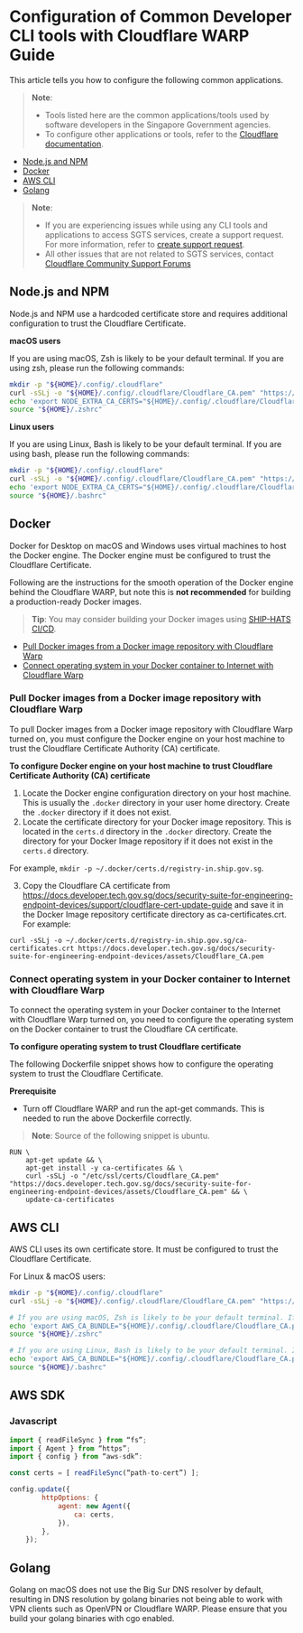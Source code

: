 <!-- !> This documentation is obsolete. Refer to [SHIP-HATS documentation](https://docs.developer.tech.gov.sg/docs/ship-hats-docs/) for more details. -->

# Configuration of Common Developer CLI tools with Cloudflare WARP Guide

This article tells you how to configure the following common applications.

> **Note**:
>- Tools listed here are the common applications/tools used by software developers in the Singapore Government agencies.
>- To configure other applications or tools, refer to the [Cloudflare documentation](https://developers.cloudflare.com/cloudflare-one/connections/connect-devices/warp/install-cloudflare-cert).

- [Node.js and NPM](#nodejs-and-npm)
- [Docker](#docker)
- [AWS CLI](#aws-cli)
- [Golang](#golang)

> **Note**:
>- If you are experiencing issues while using any CLI tools and applications to access SGTS services, create a support request. For more information, refer to [create support request](https://docs.developer.tech.gov.sg/docs/security-suite-for-engineering-endpoint-devices/support/raise-service-request).
>- All other issues that are not related to SGTS services, contact [Cloudflare Community Support Forums](https://support.cloudflare.com/hc/en-us)

## Node.js and NPM


Node.js and NPM use a hardcoded certificate store and requires additional configuration to trust the Cloudflare Certificate.

**macOS users**

If you are using macOS, Zsh is likely to be your default terminal. If you are using zsh, please run the following commands:

```bash
mkdir -p "${HOME}/.config/.cloudflare"
curl -sSLj -o "${HOME}/.config/.cloudflare/Cloudflare_CA.pem" "https://docs.developer.tech.gov.sg/docs/security-suite-for-engineering-endpoint-devices/assets/Cloudflare_CA.pem"
echo 'export NODE_EXTRA_CA_CERTS="${HOME}/.config/.cloudflare/Cloudflare_CA.pem"' | tee -a "${HOME}/.zshrc"
source "${HOME}/.zshrc"
```
**Linux users**

If you are using Linux, Bash is likely to be your default terminal. If you are using bash, please run the following commands:

```bash
mkdir -p "${HOME}/.config/.cloudflare"
curl -sSLj -o "${HOME}/.config/.cloudflare/Cloudflare_CA.pem" "https://docs.developer.tech.gov.sg/docs/security-suite-for-engineering-endpoint-devices/assets/Cloudflare_CA.pem"
echo 'export NODE_EXTRA_CA_CERTS="${HOME}/.config/.cloudflare/Cloudflare_CA.pem"' | tee -a "${HOME}/.bashrc"
source "${HOME}/.bashrc"
```


## Docker

<!--Docker for Desktop makes use of virtual machines to host the Docker engine. The Docker engine must be configured to trust the Cloudflare Certificate.

Please follow the Documentation for Docker for Desktop for [Mac](https://docs.docker.com/desktop/mac/#add-tls-certificates) or [Windows](https://docs.docker.com/desktop/windows/#adding-tls-certificates) to install the Cloudflare Cert.-->

Docker for Desktop on macOS and Windows uses virtual machines to host the Docker engine. The Docker engine must be configured to trust the Cloudflare Certificate.

Following are the instructions for the smooth operation of the Docker engine behind the Cloudflare WARP, but note this is **not recommended** for building a production-ready Docker images.

> **Tip**:
> You may consider building your Docker images using [SHIP-HATS CI/CD]( https://www.ship.gov.sg/).

- [Pull Docker images from a Docker image repository with Cloudflare Warp](#pull-docker-images-from-a-docker-image-repository-with-cloudflare-warp)
- [Connect operating system in your Docker container to Internet with Cloudflare Warp](#connect-operating-system-in-your-docker-container-to-internet-with-cloudflare-warp)

### Pull Docker images from a Docker image repository with Cloudflare Warp

To pull Docker images from a Docker image repository with Cloudflare Warp turned on, you must configure the Docker engine on your host machine to trust the Cloudflare Certificate Authority (CA) certificate.

**To configure Docker engine on your host machine to trust Cloudflare Certificate Authority (CA) certificate**

1.	Locate the Docker engine configuration directory on your host machine. This is usually the `.docker` directory in your user home directory. Create the `.docker` directory if it does not exist.
2.	Locate the certificate directory for your Docker image repository. This is located in the `certs.d` directory in the `.docker` directory. Create the directory for your Docker Image repository if it does not exist in the `certs.d` directory.

For example, `mkdir -p ~/.docker/certs.d/registry-in.ship.gov.sg`.

3. Copy the Cloudflare CA certificate from https://docs.developer.tech.gov.sg/docs/security-suite-for-engineering-endpoint-devices/support/cloudflare-cert-update-guide and save it in the Docker Image repository certificate directory as ca-certificates.crt.
For example:

```
curl -sSLj -o ~/.docker/certs.d/registry-in.ship.gov.sg/ca-certificates.crt https://docs.developer.tech.gov.sg/docs/security-suite-for-engineering-endpoint-devices/assets/Cloudflare_CA.pem
```

### Connect operating system in your Docker container to Internet with Cloudflare Warp

To connect the operating system in your Docker container to the Internet with Cloudflare Warp turned on, you need to configure the operating system on the Docker container to trust the Cloudflare CA certificate.

**To configure operating system to trust Cloudflare certificate**

The following Dockerfile snippet shows how to configure the operating system to trust the Cloudflare Certificate.  

**Prerequisite**

- Turn off Cloudflare WARP and run the apt-get commands. This is needed to run the above Dockerfile correctly.

> **Note**:
> Source of the following snippet is ubuntu.

```
RUN \
    apt-get update && \
    apt-get install -y ca-certificates && \
    curl -sSLj -o "/etc/ssl/certs/Cloudflare_CA.pem" "https://docs.developer.tech.gov.sg/docs/security-suite-for-engineering-endpoint-devices/assets/Cloudflare_CA.pem" && \
    update-ca-certificates
```

## AWS CLI

AWS CLI uses its own certificate store. It must be configured to trust the Cloudflare Certificate.

For Linux & macOS users:
```bash
mkdir -p "${HOME}/.config/.cloudflare"
curl -sSLj -o "${HOME}/.config/.cloudflare/Cloudflare_CA.pem" "https://docs.developer.tech.gov.sg/docs/security-suite-for-engineering-endpoint-devices/assets/Cloudflare_CA.pem"

# If you are using macOS, Zsh is likely to be your default terminal. If you are using Zsh, please run the following commands:
echo 'export AWS_CA_BUNDLE="${HOME}/.config/.cloudflare/Cloudflare_CA.pem"' | "tee -a ${HOME}/.zshrc"
source "${HOME}/.zshrc"

# If you are using Linux, Bash is likely to be your default terminal. If you are using Bash, please run the following commands:
echo 'export AWS_CA_BUNDLE="${HOME}/.config/.cloudflare/Cloudflare_CA.pem"' | "tee -a ${HOME}/.bashrc"
source "${HOME}/.bashrc"
```



## AWS SDK


### Javascript
```js
import { readFileSync } from “fs”;
import { Agent } from “https”;
import { config } from “aws-sdk”:

const certs = [ readFileSync(“path-to-cert”) ];

config.update({
        httpOptions: {
            agent: new Agent({
                ca: certs,
            }),
        },
    });
```


## Golang
Golang on macOS does not use the Big Sur DNS resolver by default, resulting in DNS resolution by golang binaries not being able to work with VPN clients such as OpenVPN or Cloudflare WARP. Please ensure that you build your golang binaries with cgo enabled.
